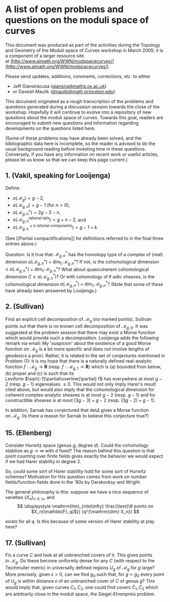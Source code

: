 # A list of open problems and questions on the moduli space of curves

This document was produced as part of the activities during the Topology and Geometry of the Moduli space of Curves workshop in March 2005; it is a component of a larger resource site at [http://www.aimath.org/WWN/modspacecurves/](http://www.aimath.org/WWN/modspacecurves/)

Please send updates, additions, comments, corrections, etc. to either
- Jeff Giansiracusa ([giansira@maths.ox.ac.uk](mailto:giansira@maths.ox.ac.uk))
- or Davesh Maulik ([dmaulik@math.princeton.edu](mailto:dmaulik@math.princeton.edu)).

This document originated as a rough transcription of the problems and questions generated during a discussion session towards the close of the workshop. Hopefully it will continue to evolve into a repository of new questions about the moduli space of curves. Towards this goal, readers are encouraged to submit new questions and information regarding developments on the questions listed here.

(Some of these problems may have already been solved, and the bibliographic data here is incomplete, so the reader is advised to do the usual background reading before investing time in these questions. Conversely, if you have any information on recent work or useful articles, please let us know so that we can keep this page current.)

## 1. (Vakil, speaking for Looijenga)

Define:
- $a(\mathcal{M}_g) = g - 2$,
- $a(\mathcal{M}_{g,n}) = g - 1$ (for $n > 0$),
- $a(\mathcal{M}^c_{g,n}) = 2g - 3 - n$,
- $a(\mathcal{M}_{g,n}^\text{rational tails}) = g + n - 2$, and
- $a(\mathcal{M}_{g,n}^{\leq k \text{ rational components}}) = g - 1 + k$.

(See [[Partial compactifications]] for definitions referred to in the final three entries above.)

Question: Is it true that $\mathcal{M}_{g,n}^*$ has the homotopy type of a complex of (real) dimension $a(\mathcal{M}_{g,n}^\bullet) + \dim_\mathbb{C} \mathcal{M}_{g,n}^\bullet$? If not, is the cohomological dimension $\leq a(\mathcal{M}_{g,n}^\bullet)$ + $\dim_\mathbb{C} \mathcal{M}_{g,n}^\bullet$? What about quasicoherent cohomological dimension $C \leq a(\mathcal{M}_{g,n}^*)$? Or with cohomology of $\ell$-adic sheaves, is the cohomological dimension $a(\mathcal{M}_{g,n}^*) + \dim_\mathbb{C} \mathcal{M}_{g,n}^*$? (Note that some of these have already been answered by Looijenga.)

## 2. (Sullivan)

Find an explicit cell decomposition of $\mathcal{M}_g$ (no marked points). Sullivan points out that there is no known cell decomposition of $\mathcal{M}_{g,0}$. It was suggested at the problem session that there may exist a Morse function which would provide such a decomposition. Looijenga adds the following remark via email: My 'suspicion' about the existence of a good Morse function on $\mathcal{M}_g$ is a bit more specific and does not involve lengths of geodesics a priori. Rather, it is related to the set of conjectures mentioned in Problem (1): it is my hope that there is a naturally defined real-analytic function $f:\mathcal{M}_g\to \mathbf{R}$ (resp. $f:\mathcal{M}_{g,1}\to \mathbf{R}$) which is (a) bounded from below, (b) proper and (c) is such that its Leviform $\sqrt{-1}\partial\overline{\partial} f$ has everywhere at most $g - 2$ (resp. $g-1$) eigenvalues $\leq 0$. This would not only imply Harer's result cited above, but would also imply that the cohomological dimension for coherent complex-analytic sheaves is at most $g-2$ (resp. $g-1$) and for constructible sheaves is at most $(3g - 3) + g - 2$ (resp. $(3g-2)+g-1$).

In addition, Sarnak has conjectured that $\mathrm{det} \Delta$ gives a Morse function on $\mathcal{M}_g$. (Is there a reason for Sarnak to believe this conjecture true?)

## 15. (Ellenberg)

Consider Hurwitz space (genus $g$, degree $d$). Could the cohomology stabilize as $g \to \infty$ with $d$ fixed? The reason behind this question is that point counting over finite fields gives exactly the behavior we would expect if we had Harer stability in degree 2.

So, could some sort of Harer stability hold for some sort of Hurwitz schemes? Motivation for this question comes from work on number fields/function fields done in the '80s by Darskovksy and Wright.

The general philosophy is this: suppose we have a nice sequence of varieties $\{X_n\}_{n\in \mathbb{N}}$, and
$$
\displaystyle \mathrm{lim}_{n\to\infty} \frac{\text{\#  points on $X_n(\mathbb{F}_q)$}}
{q^{\mathrm{dim} X_n}}
$$

exists for all $q$. Is this because of some version of Harer stability at play here?

## 17. (Sullivan)

Fix a curve $C$ and look at all unbranched covers of it. This gives points in $\mathcal{M}_g$. Do these become uniformly dense for any $C$ (with respect to the Teichmuller metric) in universally defined regions $U_{g}$ of $\mathcal{M}_g$ for $g$ large? More precisely, given $\epsilon > 0$, can we find $g_{0}$ such that, for $g > g_{0}$ every point of $U_{g}$ is within distance $\epsilon$ of an unbranched cover of $C$ of genus $g$? This would imply that, given curves $C_1,C_2$, one could find covers $\tilde{C}_1,\tilde{C}_2$ which are arbitrarily close in the moduli space, the Siegel-Ehrenpreis problem.